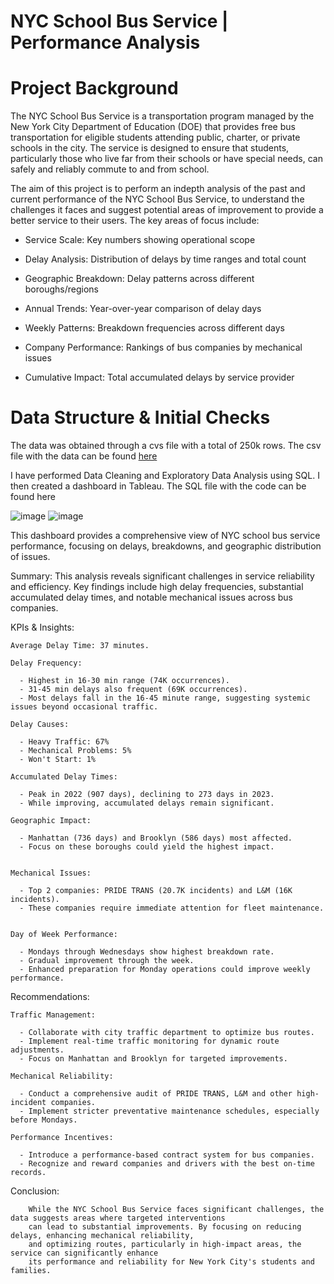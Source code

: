 # NYC School Bus Service | Performance Analysis

# Project Background

The NYC School Bus Service is a transportation program managed by the New York City Department of Education (DOE) that provides free bus transportation for eligible students attending public, charter, or private schools in the city. The service is designed to ensure that students, particularly those who live far from their schools or have special needs, can safely and reliably commute to and from school.

The aim of this project is to perform an indepth analysis of the past and current performance of the NYC School Bus Service, to understand the challenges it faces and  suggest potential areas of improvement to provide a better service to their users. The key areas of focus include:

- Service Scale: Key numbers showing operational scope

- Delay Analysis: Distribution of delays by time ranges and total count

- Geographic Breakdown: Delay patterns across different boroughs/regions

- Annual Trends: Year-over-year comparison of delay days

- Weekly Patterns: Breakdown frequencies across different days

- Company Performance: Rankings of bus companies by mechanical issues

- Cumulative Impact: Total accumulated delays by service provider

# Data Structure & Initial Checks
The data was obtained through a cvs file with a total of 250k rows. The csv file with the data can be found [here](https://drive.google.com/file/d/1Bq89xxzxvSu-_GNwjIZGt4jgnpVDSymp/view?usp=sharing)

I have performed Data Cleaning and Exploratory Data Analysis using SQL. I then created a dashboard in Tableau. The SQL file with the code can be found here


![image](https://github.com/user-attachments/assets/4a93d9db-1386-47ce-83d6-333487f68891)
![image](https://github.com/user-attachments/assets/e051df29-5b7c-45d3-ab39-d20e72e11936)

This dashboard provides a comprehensive view of NYC school bus service performance, focusing on delays, breakdowns, and geographic distribution of issues. 

Summary:
        This analysis reveals significant challenges in service reliability and efficiency. Key findings include high delay frequencies, substantial accumulated delay times, and notable mechanical issues across bus companies. 

KPIs & Insights:

    Average Delay Time: 37 minutes.
        
    Delay Frequency:

      - Highest in 16-30 min range (74K occurrences).
      - 31-45 min delays also frequent (69K occurrences).
      - Most delays fall in the 16-45 minute range, suggesting systemic issues beyond occasional traffic.

    Delay Causes:

      - Heavy Traffic: 67%
      - Mechanical Problems: 5%
      - Won't Start: 1%

    Accumulated Delay Times:
    
      - Peak in 2022 (907 days), declining to 273 days in 2023.
      - While improving, accumulated delays remain significant.
      
    Geographic Impact:

      - Manhattan (736 days) and Brooklyn (586 days) most affected.
      - Focus on these boroughs could yield the highest impact.


    Mechanical Issues:

      - Top 2 companies: PRIDE TRANS (20.7K incidents) and L&M (16K incidents).
      - These companies require immediate attention for fleet maintenance.


    Day of Week Performance:

      - Mondays through Wednesdays show highest breakdown rate.
      - Gradual improvement through the week.
      - Enhanced preparation for Monday operations could improve weekly performance.

Recommendations:

    Traffic Management:

      - Collaborate with city traffic department to optimize bus routes.
      - Implement real-time traffic monitoring for dynamic route adjustments.
      - Focus on Manhattan and Brooklyn for targeted improvements.

    Mechanical Reliability:

      - Conduct a comprehensive audit of PRIDE TRANS, L&M and other high-incident companies.
      - Implement stricter preventative maintenance schedules, especially before Mondays.

    Performance Incentives:

      - Introduce a performance-based contract system for bus companies.
      - Recognize and reward companies and drivers with the best on-time records.

Conclusion:

        While the NYC School Bus Service faces significant challenges, the data suggests areas where targeted interventions 
        can lead to substantial improvements. By focusing on reducing delays, enhancing mechanical reliability, 
        and optimizing routes, particularly in high-impact areas, the service can significantly enhance 
        its performance and reliability for New York City's students and families.
